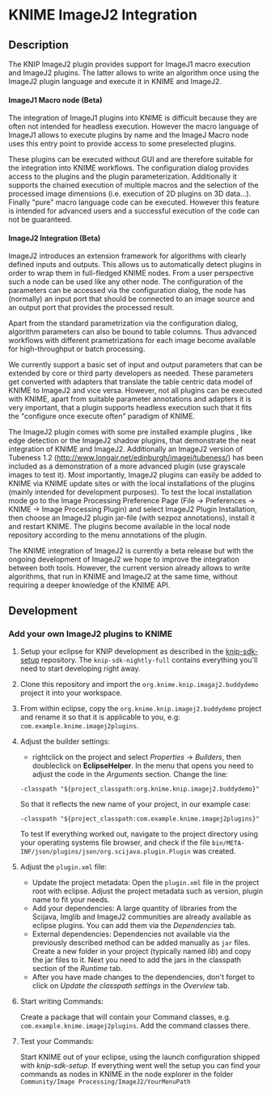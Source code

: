 KNIME ImageJ2 Integration
============

Description
----------

The KNIP ImageJ2 plugin provides support for ImageJ1 macro execution and ImageJ2
plugins. The latter allows to write an algorithm once using the ImageJ2 plugin
language and execute it in KNIME and ImageJ2.

#### ImageJ1 Macro node (Beta)

The integration of ImageJ1 plugins into KNIME is difficult because they are
often not intended for headless execution. However the macro language of ImageJ1
allows to execute plugins by name and the ImageJ Macro node uses this entry
point to provide access to some preselected plugins.

These plugins can be executed without GUI and are therefore suitable for the
integration into KNIME workflows. The configuration dialog provides access to
the plugins and the plugin parameterization. Additionally it supports the
chained execution of multiple macros and the selection of the processed image
dimensions (i.e. execution of 2D plugins on 3D data...). Finally "pure" macro
language code can be executed. However this feature is intended for advanced
users and a successful execution of the code can not be guaranteed.

#### ImageJ2 Integration (Beta)

ImageJ2 introduces an extension framework for algorithms with clearly defined
inputs and outputs. This allows us to automatically detect plugins in order to
wrap them in full-fledged KNIME nodes. From a user perspective such a node can
be used like any other node. The configuration of the parameters can be accessed
via the configuration dialog, the node has (normally) an input port that should
be connected to an image source and an output port that provides the processed
result.

Apart from the standard parametrization via the configuration dialog, algorithm
parameters can also be bound to table columns. Thus advanced workflows with
different prametrizations for each image become available for high-throughput or
batch processing.

We currently support a basic set of input and output parameters that can be
extended by core or third party developers as needed. These parameters get
converted with adapters that translate the table centric data model of KNIME to
ImageJ2 and vice versa. However, not all plugins can be executed with KNIME,
apart from suitable parameter annotations and adapters it is very important,
that a plugin supports headless execution such that it fits the "configure once
execute often" paradigm of KNIME.

The ImageJ2 plugin comes with some pre installed example plugins , like edge
detection or the ImageJ2 shadow plugins, that demonstrate the neat integration
of KNIME and ImageJ2. Additionally an ImageJ2 version of Tubeness 1.2
(http://www.longair.net/edinburgh/imagej/tubeness/) has been included as a
demonstration of a more advanced plugin (use grayscale images to test it). Most
importantly, ImageJ2 plugins can easily be added to KNIME via KNIME update sites
or with the local installations of the plugins (mainly intended for development
purposes). To test the local installation mode go to the Image Processing
Preference Page (File -> Preferences -> KNIME -> Image Processing Plugin) and
select ImageJ2 Plugin Installation, then choose an ImageJ2 plugin jar-file (with
sezpoz annotations), install it and restart KNIME. The plugins become available
in the local node repository according to the menu annotations of the plugin.

The KNIME integration of ImageJ2 is currently a beta release but with the
ongoing development of ImageJ2 we hope to improve the integration between both
tools. However, the current version already allows to write algorithms, that run
in KNIME and ImageJ2 at the same time, without requiring a deeper knowledge of
the KNIME API.

Development
-------------

### Add your own ImageJ2 plugins to KNIME
1. Setup your eclipse for KNIP development as described in
   the [knip-sdk-setup](https://github.com/knime-ip/knip-sdk-setup) repository.
   The ``knip-sdk-nightly-full`` contains everything you'll need to start developing right away.

2. Clone this repository and import the ``org.knime.knip.imagaj2.buddydemo`` project it into your workspace.

3. From within eclipse, copy the ``org.knime.knip.imagej2.buddydemo`` project
   and rename it so that it is applicable to you, e.g: ``com.example.knime.imagej2plugins``. 

3. Adjust the builder settings:
   - rightclick on the project and select _Properties_ -> _Builders_, then
   doubleclick on __EclipseHelper__. In the menu that opens you need to adjust
   the code in the _Arguments_ section. Change the line:
   ```
   -classpath "${project_classpath:org.knime.knip.imagej2.buddydemo}"
   ```
   So that it reflects the new name of your project, in our example case:
   ```
   -classpath "${project_classpath:com.example.knime.imagej2plugins}"
   ```
   To test If everything worked out, navigate to the project directory using
   your operating systems file browser, and check if the file
   ``bin/META-INF/json/plugins/json/org.scijava.plugin.Plugin`` was created.

5. Adjust the ``plugin.xml`` file:
   - Update the project metadata:
       Open the ``plugin.xml`` file in the project root with eclipse. Adjust the
       project metadata such as version, plugin name to fit your needs.
   - Add your dependencies:
       A large quantity of libraries from the Scijava, Imglib and ImageJ2
       communities are already available as eclipse plugins. You can add them
       via the _Dependencies_ tab.
   - External dependencies:
      Dependencies not available via the previously described method can be
      added manually as `jar` files. Create a new folder in your project
      (typically named _lib_) and copy the jar files to it. Next you need to add 
      the jars in the classpath section of the _Runtime_ tab.
   - After you have made changes to the dependencies, don't forget to click on
      _Update the classpath settings_ in the _Overview_ tab.

6. Start writing Commands:

   Create a package that will contain your Command
   classes, e.g. `com.example.knime.imagej2plugins`. Add the command classes
   there.

7. Test your Commands:

   Start KNIME out of your eclipse, using the launch
   configuration shipped with _knip-sdk-setup_. If everything went well the
   setup you can find your commands as nodes in KNIME in the node explorer in
   the folder `Community/Image Processing/ImageJ2/YourMenuPath`



